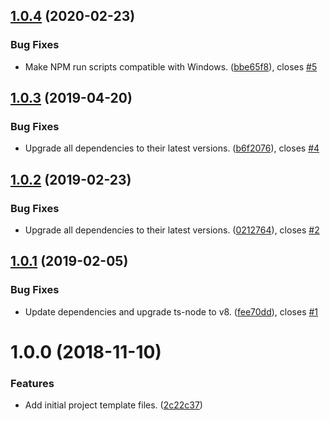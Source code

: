 ## [1.0.4](https://github.com/yogesh-chaudhari-77/attestation-server-js/compare/v1.0.3...v1.0.4) (2020-02-23)

### Bug Fixes

- Make NPM run scripts compatible with Windows. ([bbe65f8](https://github.com/yogesh-chaudhari-77/attestation-server-js/commit/bbe65f8780568eb20dbadc9ac59b08c2b9772d88)), closes [#5](https://github.com/yogesh-chaudhari-77/attestation-server-js/issues/5)

## [1.0.3](https://github.com/yogesh-chaudhari-77/attestation-server-js/compare/v1.0.2...v1.0.3) (2019-04-20)

### Bug Fixes

- Upgrade all dependencies to their latest versions. ([b6f2076](https://github.com/yogesh-chaudhari-77/attestation-server-js/commit/b6f2076)), closes [#4](https://github.com/yogesh-chaudhari-77/attestation-server-js/issues/4)

## [1.0.2](https://github.com/yogesh-chaudhari-77/attestation-server-js/compare/v1.0.1...v1.0.2) (2019-02-23)

### Bug Fixes

- Upgrade all dependencies to their latest versions. ([0212764](https://github.com/yogesh-chaudhari-77/attestation-server-js/commit/0212764)), closes [#2](https://github.com/yogesh-chaudhari-77/attestation-server-js/issues/2)

## [1.0.1](https://github.com/yogesh-chaudhari-77/attestation-server-js/compare/v1.0.0...v1.0.1) (2019-02-05)

### Bug Fixes

- Update dependencies and upgrade ts-node to v8. ([fee70dd](https://github.com/yogesh-chaudhari-77/attestation-server-js/commit/fee70dd)), closes [#1](https://github.com/yogesh-chaudhari-77/attestation-server-js/issues/1)

# 1.0.0 (2018-11-10)

### Features

- Add initial project template files. ([2c22c37](https://github.com/yogesh-chaudhari-77/attestation-server-js/commit/2c22c37))
